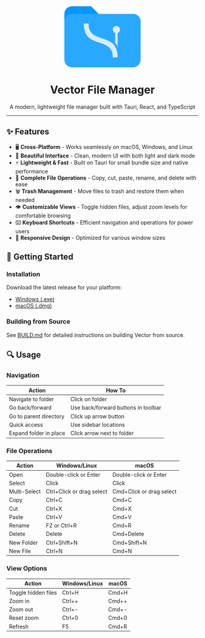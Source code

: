 <div align="center">
  <img src=".github/vector.png" alt="Vector Logo" width="200">

# Vector File Manager

  <p>A modern, lightweight file manager built with Tauri, React, and TypeScript</p>

</div>

---

## ✨ Features

- 🖥️ **Cross-Platform** - Works seamlessly on macOS, Windows, and Linux
- 🎨 **Beautiful Interface** - Clean, modern UI with both light and dark mode
- ⚡ **Lightweight & Fast** - Built on Tauri for small bundle size and native performance
- 📂 **Complete File Operations** - Copy, cut, paste, rename, and delete with ease
- 🗑️ **Trash Management** - Move files to trash and restore them when needed
- 👁️ **Customizable Views** - Toggle hidden files, adjust zoom levels for comfortable browsing
- ⌨️ **Keyboard Shortcuts** - Efficient navigation and operations for power users
- 📱 **Responsive Design** - Optimized for various window sizes

## 🚀 Getting Started

### Installation

Download the latest release for your platform:

- [Windows (.exe)](https://github.com/yourusername/vector/releases)
- [macOS (.dmg)](https://github.com/yourusername/vector/releases)

### Building from Source

See [BUILD.md](BUILD.md) for detailed instructions on building Vector from source.

## 🔍 Usage

### Navigation

| Action                 | How To                              |
| ---------------------- | ----------------------------------- |
| Navigate to folder     | Click on folder                     |
| Go back/forward        | Use back/forward buttons in toolbar |
| Go to parent directory | Click up arrow button               |
| Quick access           | Use sidebar locations               |
| Expand folder in place | Click arrow next to folder          |

### File Operations

| Action       | Windows/Linux             | macOS                    |
| ------------ | ------------------------- | ------------------------ |
| Open         | Double-click or Enter     | Double-click or Enter    |
| Select       | Click                     | Click                    |
| Multi-Select | Ctrl+Click or drag select | Cmd+Click or drag select |
| Copy         | Ctrl+C                    | Cmd+C                    |
| Cut          | Ctrl+X                    | Cmd+X                    |
| Paste        | Ctrl+V                    | Cmd+V                    |
| Rename       | F2 or Ctrl+R              | Cmd+R                    |
| Delete       | Delete                    | Cmd+Delete               |
| New Folder   | Ctrl+Shift+N              | Cmd+Shift+N              |
| New File     | Ctrl+N                    | Cmd+N                    |

### View Options

| Action              | Windows/Linux | macOS |
| ------------------- | ------------- | ----- |
| Toggle hidden files | Ctrl+H        | Cmd+H |
| Zoom in             | Ctrl++        | Cmd++ |
| Zoom out            | Ctrl+-        | Cmd+- |
| Reset zoom          | Ctrl+0        | Cmd+0 |
| Refresh             | F5            | Cmd+R |
